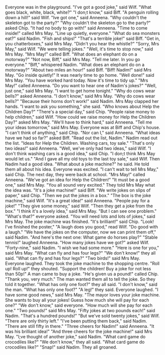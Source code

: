 Everyone was in the playground.
"I've got a good joke," said Wilf.
"What goes black, white, black, white?"
"I don;t know," said Biff.
"A penguin rolling down a hill!" said Wilf.
"Ive got one," said Anneena.
"Why couldn't the skeleton got to the party?"
"Why couldn't the skeleton go to the party?" asked Chip.
"It had no body to go with!" said Anneena.
"Time to come inside!" called Mrs May.
"Line up quietly, everyone."
"What do sea monsters eat?" said Nadim.
"Fish and ships!"
"That's a terrible joke!" said Biff.
"Get in, you chatterboxes," said Mrs May.
"Didn't you hear the whistle?"
"Sorry, Mrs May," said Wilf.
"We were telling jokes."
"Well, it's time to stop now," said Mrs May.
"Mrs May!" called Biff.
"What does an elephant do on a motorway?"
"Not now, Biff," said Mrs May.
"Tell me later. In you go everyone."
"Biff," whispered Nadim.
"What does an elephant do on a motorway?"
"About two miles an hour!" said Biff.
"Biff! Nadim!" said Mrs May.
"Go inside quietly!"
It was nearly time to go home.
"Well done!" said Mrs May.
"You have worked hard today.
Now it's time to tidy up."
"Mrs May!" called Anneena.
"Do you want to hear one of Nadim's jokes?"
"Well, just one," said Mrs May.
"I want to get home tonight."
"Why do cows wear bells?" asked Anneena.
"I don't know," said Mrs May.
"Why do cows wear bells?"
"Because their horns don't work!" said Nadim.
Mrs May clapped her hands.
"I want to ask you something," she said.
"Who knows about Help the Children Day?"
"There's a special day," said Chip.
"People raise money to help children," said Wilf.
"How could we raise money for Help the Children Day?" asked Mrs May.
"We'll have to think hard," said Anneena.
"Tell me your ideas tomorrow," said Mrs May.
Everyone was at Biff and Chip's house.
"I can't think of anything," said Chip.
"Nor can I," said Anneena.
"What ideas have we had so far?" asked Biff.
"Read out the list, Nadim."
Nadim read out the list.
"Ideas for Help the Children. Washing cars, toy sale."
"That's only two ideas!" said Anneena.
"Well, we've only had two ideas," said Wilf.
"I don't think washing cars is a good idea," said Chip.
"I don;t think Mrs May would let us."
"And I gave all my old toys to the last toy sale," said Wilf.
Then Nadim had a good idea.
"What about a joke machine?" he said.
He told them all about his idea.
Everyone was excited.
"I can't wait to tell Mrs May," said Chip.
The next day, they were back at school.
"Mrs May!" called Anneena.
"We've got an idea for Help the Children!"
"It must be a good one," said Mrs May.
"You all sound very excited."
They told Mrs May what the idea was.
"It's a joke machine!" said Biff.
"We write jokes on slips of paper," said Chip.
"Then we put the jokes in a box."
"The box is the joke machine," said Wilf.
"It's a great idea!" said Anneena.
"People pay for a joke!"
"They give some money," said Wilf.
"Then they get a joke from the box."
"I think it's a lovely idea," said Mrs May.
"But I can see one problem."
"What's that?" everyone asked.
"You will need lots and lots of jokes," said Mrs May.
The joke machine was finished.
"It's brilliant!" said Chip.
"Look! I've finished the poster,"
"A laugh does you good," read Wilf.
"Do good with a laugh."
"We have the jokes on the computer, now we can print them off," said Nadim.
"And here's the next one: What game do horses play?"
"Stable tennis!" laughed Anneena.
"How many jokes have we got?" asked Wilf.
"Forty-nine," said Nadim.
"I wish we had some more."
"Here is one for you," said Mrs May.
"What can fly and has four legs?"
"We don't know!" they all said.
"What can fly and has four legs?"
"Two birds!" said Mrs May.
Everyone laughed.
They took the joke machine to the shopping centre.
"Roll up! Roll up!" they shouted.
"Support the children! Buy a joke for not less than 50p!"
A man came to buy a joke.
"He's given us a pound!" called Chip.
"Thank you, very much."
The man wanted them all to tell the joke.
So they told it together.
"What has only one foot?" they all said.
"I don't know," said the man.
"What has only one foot?"
"A leg!" they said.
Everyone laughed.
"I have some good news," said Mrs May.
"The mayor loves your joke machine.
She wants to buy all your jokes!
Guess how much she will pay for each one?"
"We don't know," said everyone.
"How much will she pay for each one."
"Two pounds!" said Mrs May.
"Fifty jokes at two pounds each!" said Nadim.
"That's a hundred pounds!"
"But we've sold twenty jokes," said Wilf.
"There are only thirty left."
"I've been putting them back," said Nadim.
"There are still fifty in there."
"Three cheers for Nadim!" said Anneena.
"It was his brilliant idea!"
"And three cheers for the joke machine!" said Mrs May.
"I;ve thought of another joke," said Nadim.
"What card game do crocodiles like?"
"We don't know," they all said.
"What card game do crocodiles like?"
"Snap!" said Nadim.
They all groaned.
